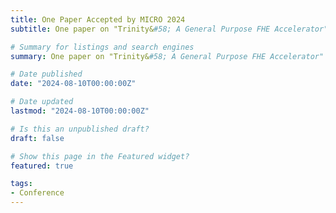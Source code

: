 ```yaml
---
title: One Paper Accepted by MICRO 2024
subtitle: One paper on "Trinity&#58; A General Purpose FHE Accelerator" are accpeted by MICRO'2024.

# Summary for listings and search engines
summary: One paper on "Trinity&#58; A General Purpose FHE Accelerator" is accepted by DATE'2024 as a regular paper. This is a joint work w/ Prof. Mingzhe Zhang from IIE CAS and Ant Group.

# Date published
date: "2024-08-10T00:00:00Z"

# Date updated
lastmod: "2024-08-10T00:00:00Z"

# Is this an unpublished draft?
draft: false

# Show this page in the Featured widget?
featured: true

tags:
- Conference
---
```


